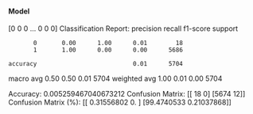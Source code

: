 #### Model
[0 0 0 ... 0 0 0]
Classification Report:
              precision    recall  f1-score   support

           0       0.00      1.00      0.01        18
           1       1.00      0.00      0.00      5686

    accuracy                           0.01      5704
   macro avg       0.50      0.50      0.01      5704
weighted avg       1.00      0.01      0.00      5704

Accuracy: 0.005259467040673212
Confusion Matrix:
[[  18    0]
 [5674   12]]
Confusion Matrix (%):
[[ 0.31556802  0.        ]
 [99.4740533   0.21037868]]
